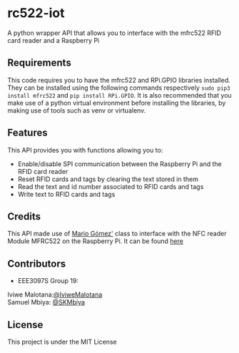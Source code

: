 rc522-iot
=========

A python wrapper API that allows you to interface with the mfrc522 RFID card reader and a Raspberry Pi

Requirements
--------
This code requires you to have the mfrc522 and RPi.GPIO libraries installed. They can be installed using the following commands respectively ``sudo pip3 install mfrc522`` and ``pip install RPi.GPIO``. It is also recommended that you make use of a python virtual environment before installing the libraries, by making use of tools such as venv or virtualenv.

Features
--------

This API provides you with functions allowing you to:
* Enable/disable SPI communication between the Raspberry Pi and the RFID card reader
* Reset RFID cards and tags by clearing the text stored in them
* Read the text and id number associated to RFID cards and tags
* Write text to RFID cards and tags

Credits
-------

This API made use of [Mario Gómez'](https://github.com/mxgxw) class to interface with the NFC reader Module MFRC522 on the Raspberry Pi. It can be found [here](https://github.com/mxgxw/MFRC522-python)


Contributors
------------
* EEE3097S Group 19:

Iviwe Malotana:[@IviweMalotana](https://github.com/IviweMalotana)\
Samuel Mbiya: [@SKMbiya](https://github.com/SKMbiya)

License
-------

This project is under the MIT License
